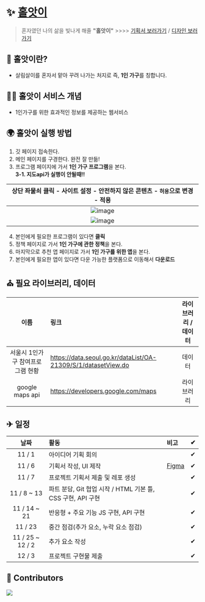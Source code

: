 # ✨ [홀앗이](https://55soup.github.io/hol-as-i/)
>  혼자였던 나의 삶을 빛나게 해줄 **"홀앗이"** >>>>
> [기획서 보러가기](https://docs.google.com/document/d/1cu-0nnNIiQf5SULQqqxKZfgSF8_V1_Pm0nKpfsVovOc/edit?usp=sharing) / [디자인 보러가기](https://www.figma.com/file/alGAorJ6ZfsdjvBhwVnZ8Z/%F0%9F%8C%9C%E2%9A%A1%F0%9F%8C%9B?node-id=0%3A1&t=pMiCEwWxRktCb00v-1)

## 👩 홀앗이란?
- 살림살이를 혼자서 맡아 꾸려 나가는 처지로 즉, **1인 가구**를 칭합니다.


## 👩‍🏫 홀앗이 서비스 개념
- 1인가구를 위한 효과적인 정보를 제공하는 웹서비스

## 🌍 홀앗이 실행 방법
1. 깃 페이지 접속한다.
2. 메인 페이지를 구경한다. 완전 잘 만듦!
3. 프로그램 페이지에 가서 **1인 가구 프로그램**을 본다.  
__3-1. 지도api가 실행이 안될때!!__

|**상단 좌물쇠 클릭 - 사이트 설정 - 안전하지 않은 콘텐츠 - `허용`으로 변경 - 적용**|
|:--:|
|![image](https://user-images.githubusercontent.com/86298664/206324659-d302252f-6d73-4ddb-ae74-35938c2dc8a1.png)|
|![image](https://user-images.githubusercontent.com/86298664/206324666-60b6410a-a24d-4094-a522-0cb48b2cd180.png)|


4. 본인에게 필요한 프로그램이 있다면 **클릭**
5. 정책 페이지로 가서 **1인 가구에 관한 정책**을 본다.
6. 마지막으로 추천 앱 페이지로 가서 **1인 가구를 위한 앱**을 본다.
7. 본인에게 필요한 앱이 있다면 다운 가능한 플랫폼으로 이동해서 **다운로드**

## ⛪ 필요 라이브러리, 데이터

|이름|링크|라이브러리 / 데이터|
|:--:|:--|:--:|
|서울시 1인가구 참여프로그램 현황|https://data.seoul.go.kr/dataList/OA-21309/S/1/datasetView.do|데이터|
|google maps api|https://developers.google.com/maps|라이브러리

## ✈ 일정

|날짜|활동|비고|✔|
|:--:|:--|:--|:--:|
|11 / 1|아이디어 기획 회의||✔|
|11 / 6|기획서 작성, UI 제작|[Figma](https://www.figma.com/file/alGAorJ6ZfsdjvBhwVnZ8Z/2%ED%95%99%EA%B8%B0-WSM?node-id=0%3A1)|✔|
|11 / 7|프로젝트 기획서 제출 및 레포 생성||✔|
|11 / 8 ~ 13|파트 분담, Git 협업 시작 / HTML 기본 틀, CSS 구현, API 구현||✔|
|11 / 14 ~ 21|반응형 + 주요 기능 JS 구현, API 구현||✔|
|11 / 23|중간 점검(추가 요소, 누락 요소 점검)||✔|
|11 / 25 ~ 12 / 2|추가 요소 작성||✔|
|12 / 3|프로젝트 구현물 제출||✔|

## 🫧 Contributors

<a href="https://github.com/55soup/hol-as-i/graphs/contributors">
  <img src="https://contrib.rocks/image?repo=55soup/hol-as-i" />
</a>
